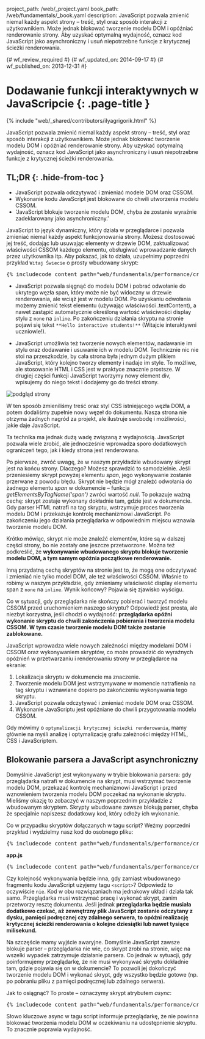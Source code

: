project_path: /web/_project.yaml
book_path: /web/fundamentals/_book.yaml
description: JavaScript pozwala zmienić niemal każdy aspekt strony &ndash; treść, styl oraz sposób interakcji z użytkownikiem. Może jednak blokować tworzenie modelu DOM i opóźniać renderowanie strony. Aby uzyskać optymalną wydajność, oznacz kod JavaScript jako asynchroniczny i usuń niepotrzebne funkcje z krytycznej ścieżki renderowania.

{# wf_review_required #}
{# wf_updated_on: 2014-09-17 #}
{# wf_published_on: 2013-12-31 #}

# Dodawanie funkcji interaktywnych w JavaScripcie {: .page-title }

{% include "web/_shared/contributors/ilyagrigorik.html" %}


JavaScript pozwala zmienić niemal każdy aspekt strony &ndash; treść, styl oraz sposób interakcji z użytkownikiem. Może jednak blokować tworzenie modelu DOM i opóźniać renderowanie strony. Aby uzyskać optymalną wydajność, oznacz kod JavaScript jako asynchroniczny i usuń niepotrzebne funkcje z krytycznej ścieżki renderowania.



## TL;DR {: .hide-from-toc }
- JavaScript pozwala odczytywać i zmieniać modele DOM oraz CSSOM.
- Wykonanie kodu JavaScript jest blokowane do chwili utworzenia modelu CSSOM.
- 'JavaScript blokuje tworzenie modelu DOM, chyba że zostanie wyraźnie zadeklarowany jako asynchroniczny.'


JavaScript to język dynamiczny, który działa w przeglądarce i pozwala zmieniać niemal każdy aspekt funkcjonowania strony. Możesz dostosować jej treść, dodając lub usuwając elementy w drzewie DOM, zaktualizować właściwości CSSOM każdego elementu, obsługiwać wprowadzanie danych przez użytkownika itp. Aby pokazać, jak to działa, uzupełnimy poprzedni przykład `Witaj Świecie` o prosty wbudowany skrypt:

<pre class="prettyprint">
{% includecode content_path="web/fundamentals/performance/critical-rendering-path/_code/script.html" region_tag="full" %}
</pre>

* JavaScript pozwala sięgnąć do modelu DOM i pobrać odwołanie do ukrytego węzła span, który może nie być widoczny w drzewie renderowania, ale wciąż jest w modelu DOM. Po uzyskaniu odwołania możemy zmienić tekst elementu (używając właściwości .textContent), a nawet zastąpić automatycznie określoną wartość właściwości display stylu z `none` na `inline`. Po zakończeniu działania skryptu na stronie pojawi się tekst `**Hello interactive students!**` (Witajcie interaktywni uczniowie!).

* JavaScript umożliwia też tworzenie nowych elementów, nadawanie im stylu oraz dodawanie i usuwanie ich w modelu DOM. Technicznie nic nie stoi na przeszkodzie, by cała strona była jednym dużym plikiem JavaScript, który kolejno tworzy elementy i nadaje im style. To możliwe, ale stosowanie HTML i CSS jest w praktyce znacznie prostsze. W drugiej części funkcji JavaScript tworzymy nowy element div, wpisujemy do niego tekst i dodajemy go do treści strony.

<img src="images/device-js-small.png" class="center" alt="podgląd strony">

W ten sposób zmieniliśmy treść oraz styl CSS istniejącego węzła DOM, a potem dodaliśmy zupełnie nowy węzeł do dokumentu. Nasza strona nie otrzyma żadnych nagród za projekt, ale ilustruje swobodę i możliwości, jakie daje JavaScript.

Ta technika ma jednak dużą wadę związaną z wydajnością. JavaScript pozwala wiele zrobić, ale jednocześnie wprowadza sporo dodatkowych ograniczeń tego, jak i kiedy strona jest renderowana.

Po pierwsze, zwróć uwagę, że w naszym przykładzie wbudowany skrypt jest na końcu strony. Dlaczego? Możesz sprawdzić to samodzielnie. Jeśli przeniesiemy skrypt powyżej elementu _span_, jego wykonywanie zostanie przerwane z powodu błędu. Skrypt nie będzie mógł znaleźć odwołania do żadnego elementu _span_ w dokumencie &ndash; funkcja _getElementsByTagName('span')_ zwróci wartość _null_. To pokazuje ważną cechę: skrypt zostaje wykonany dokładnie tam, gdzie jest w dokumencie. Gdy parser HTML natrafi na tag skryptu, wstrzymuje proces tworzenia modelu DOM i przekazuje kontrolę mechanizmowi JavaScript. Po zakończeniu jego działania przeglądarka w odpowiednim miejscu wznawia tworzenie modelu DOM.

Krótko mówiąc, skrypt nie może znaleźć elementów, które są w dalszej części strony, bo nie zostały one jeszcze przetworzone. Można też podkreślić, że **wykonywanie wbudowanego skryptu blokuje tworzenie modelu DOM, a tym samym opóźnia początkowe renderowanie.**

Inną przydatną cechą skryptów na stronie jest to, że mogą one odczytywać i zmieniać nie tylko model DOM, ale też właściwości CSSOM. Właśnie to robimy w naszym przykładzie, gdy zmieniamy właściwość display elementu span z `none` na `inline`. Wynik końcowy? Pojawia się zjawisko wyścigu.

Co w sytuacji, gdy przeglądarka nie skończy pobierać i tworzyć modelu CSSOM przed uruchomieniem naszego skryptu? Odpowiedź jest prosta, ale niezbyt korzystna, jeśli chodzi o wydajność: **przeglądarka opóźni wykonanie skryptu do chwili zakończenia pobierania i tworzenia modelu CSSOM. W tym czasie tworzenie modelu DOM także zostanie zablokowane.**

JavaScript wprowadza wiele nowych zależności między modelami DOM i CSSOM oraz wykonywaniem skryptów, co może prowadzić do wyraźnych opóźnień w przetwarzaniu i renderowaniu strony w przeglądarce na ekranie:

1. Lokalizacja skryptu w dokumencie ma znaczenie.
2. Tworzenie modelu DOM jest wstrzymywane w momencie natrafienia na tag skryptu i wznawiane dopiero po zakończeniu wykonywania tego skryptu.
3. JavaScript pozwala odczytywać i zmieniać modele DOM oraz CSSOM.
4. Wykonanie JavaScriptu jest opóźniane do chwili przygotowania modelu CSSOM.

Gdy mówimy o `optymalizacji krytycznej ścieżki renderowania`, mamy głównie na myśli analizę i optymalizację grafu zależności między HTML, CSS i JavaScriptem.


## Blokowanie parsera a JavaScript asynchroniczny

Domyślnie JavaScript jest wykonywany w trybie blokowania parsera: gdy przeglądarka natrafi w dokumencie na skrypt, musi wstrzymać tworzenie modelu DOM, przekazać kontrolę mechanizmowi JavaScript i przed wznowieniem tworzenia modelu DOM poczekać na wykonanie skryptu. Mieliśmy okazję to zobaczyć w naszym poprzednim przykładzie z wbudowanym skryptem. Skrypty wbudowane zawsze blokują parser, chyba że specjalnie napiszesz dodatkowy kod, który odłoży ich wykonanie.

Co w przypadku skryptów dołączanych w tagu script? Weźmy poprzedni przykład i wydzielmy nasz kod do osobnego pliku:

<pre class="prettyprint">
{% includecode content_path="web/fundamentals/performance/critical-rendering-path/_code/split_script.html" region_tag="full" %}
</pre>

**app.js**

<pre class="prettyprint">
{% includecode content_path="web/fundamentals/performance/critical-rendering-path/_code/app.js" region_tag="full"   adjust_indentation="auto" %}
</pre>

Czy kolejność wykonywania będzie inna, gdy zamiast wbudowanego fragmentu kodu JavaScript użyjemy tagu `<script>`? Odpowiedź to oczywiście `nie`. Kod w obu rozwiązaniach ma jednakowy układ i działa tak samo. Przeglądarka musi wstrzymać pracę i wykonać skrypt, zanim przetworzy resztę dokumentu. Jeśli jednak **przeglądarka będzie musiała dodatkowo czekać, aż zewnętrzny plik JavaScript zostanie odczytany z dysku, pamięci podręcznej czy zdalnego serwera, to opóźni realizację krytycznej ścieżki renderowania o kolejne dziesiątki lub nawet tysiące milisekund.**

Na szczęście mamy wyjście awaryjne. Domyślnie JavaScript zawsze blokuje parser &ndash; przeglądarka nie wie, co skrypt zrobi na stronie, więc na wszelki wypadek zatrzymuje działanie parsera. Co jednak w sytuacji, gdy poinformujemy przeglądarkę, że nie musi wykonywać skryptu dokładnie tam, gdzie pojawia się on w dokumencie? To pozwoli jej dokończyć tworzenie modelu DOM i wykonać skrypt, gdy wszystko będzie gotowe (np. po pobraniu pliku z pamięci podręcznej lub zdalnego serwera).

Jak to osiągnąć? To proste &ndash; oznaczymy skrypt atrybutem _async_:

<pre class="prettyprint">
{% includecode content_path="web/fundamentals/performance/critical-rendering-path/_code/split_script_async.html" region_tag="full" %}
</pre>

Słowo kluczowe async w tagu script informuje przeglądarkę, że nie powinna blokować tworzenia modelu DOM w oczekiwaniu na udostępnienie skryptu. To znacznie poprawia wydajność.



